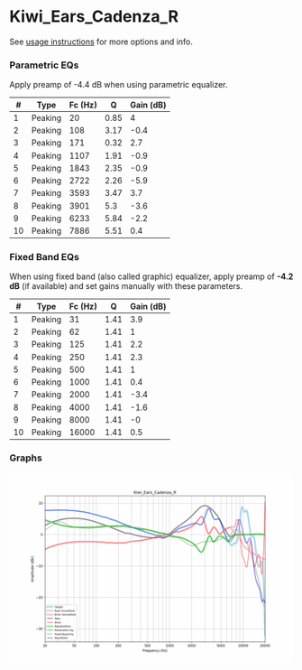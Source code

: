 # Kiwi_Ears_Cadenza_R
See [usage instructions](https://github.com/jaakkopasanen/AutoEq#usage) for more options and info.

### Parametric EQs
Apply preamp of -4.4 dB when using parametric equalizer.

|   # | Type    |   Fc (Hz) |    Q |   Gain (dB) |
|-----|---------|-----------|------|-------------|
|   1 | Peaking |        20 | 0.85 |         4   |
|   2 | Peaking |       108 | 3.17 |        -0.4 |
|   3 | Peaking |       171 | 0.32 |         2.7 |
|   4 | Peaking |      1107 | 1.91 |        -0.9 |
|   5 | Peaking |      1843 | 2.35 |        -0.9 |
|   6 | Peaking |      2722 | 2.26 |        -5.9 |
|   7 | Peaking |      3593 | 3.47 |         3.7 |
|   8 | Peaking |      3901 | 5.3  |        -3.6 |
|   9 | Peaking |      6233 | 5.84 |        -2.2 |
|  10 | Peaking |      7886 | 5.51 |         0.4 |

### Fixed Band EQs
When using fixed band (also called graphic) equalizer, apply preamp of **-4.2 dB** (if available) and set gains manually with these parameters.

|   # | Type    |   Fc (Hz) |    Q |   Gain (dB) |
|-----|---------|-----------|------|-------------|
|   1 | Peaking |        31 | 1.41 |         3.9 |
|   2 | Peaking |        62 | 1.41 |         1   |
|   3 | Peaking |       125 | 1.41 |         2.2 |
|   4 | Peaking |       250 | 1.41 |         2.3 |
|   5 | Peaking |       500 | 1.41 |         1   |
|   6 | Peaking |      1000 | 1.41 |         0.4 |
|   7 | Peaking |      2000 | 1.41 |        -3.4 |
|   8 | Peaking |      4000 | 1.41 |        -1.6 |
|   9 | Peaking |      8000 | 1.41 |        -0   |
|  10 | Peaking |     16000 | 1.41 |         0.5 |

### Graphs
![](./Kiwi_Ears_Cadenza_R.png)
